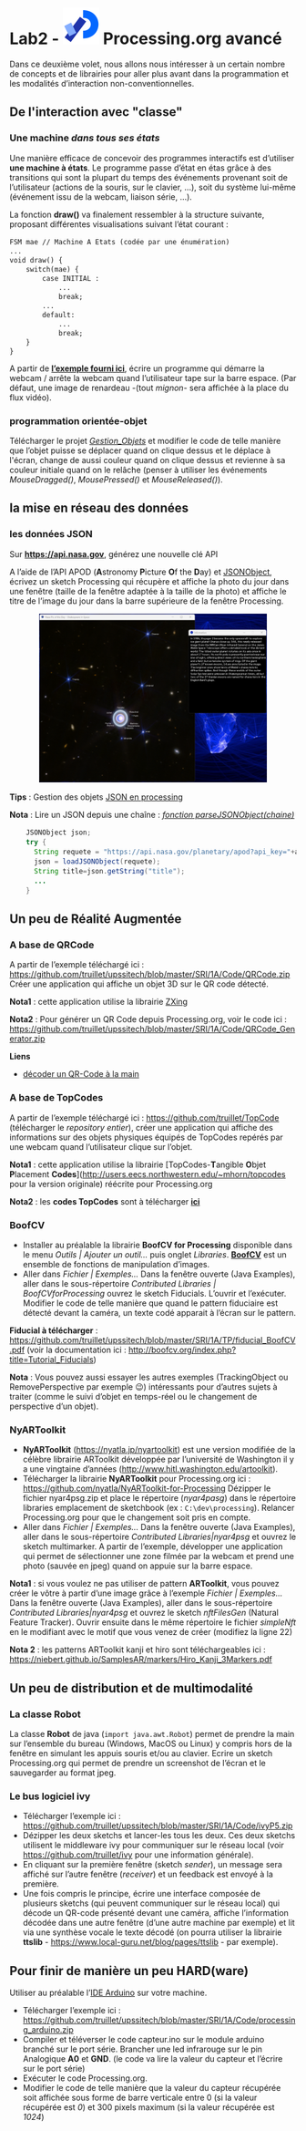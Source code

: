 # Lab2 - <img src="https://github.com/truillet/upssitech/blob/master/SRI/1A/Code/Processing_2021_logo.png" width=64> Processing.org avancé
Dans ce deuxième volet, nous allons nous intéresser à un certain nombre de concepts et de librairies pour aller plus avant dans la programmation et les modalités d’interaction non-conventionnelles.

## De l'interaction avec "classe"

### Une machine *dans tous ses états*
Une manière efficace de concevoir des programmes interactifs est d’utiliser **une machine à états**. Le programme passe d’état en étas grâce à des transitions qui sont la plupart du temps des événements provenant soit de l’utilisateur (actions de la souris, sur le clavier, ...), soit du système lui-même (événement issu de la webcam, liaison série, ...).

La fonction **draw()** va finalement ressembler à la structure suivante, proposant différentes visualisations suivant l’état courant :
```
FSM mae // Machine A Etats (codée par une énumération)
...
void draw() {
	switch(mae) {
		case INITIAL :
			...
			break;
		...
		default:
			...	
			break;
	}
}
```

A partir de **[l’exemple fourni ici](https://github.com/truillet/upssitech/blob/master/SRI/1A/Code/Machine_Etats.zip)**, écrire un programme qui démarre la webcam / arrête la webcam quand l’utilisateur tape sur la barre espace. (Par défaut, une image de renardeau -(tout *mignon*- sera affichée à la place du flux vidéo).

### programmation orientée-objet
Télécharger le projet *[Gestion_Objets](https://github.com/truillet/upssitech/blob/master/SRI/1A/Code/Gestion_Objets.zip)* et modifier le code de telle manière que l’objet puisse se déplacer quand on clique dessus et le déplace à l'écran, change de aussi couleur quand on clique dessus et revienne à sa couleur initiale quand on le relâche (penser à utiliser les événements *MouseDragged()*, *MousePressed()* et *MouseReleased()*).

## la mise en réseau des données
### les données JSON
Sur **https://api.nasa.gov**, générez une nouvelle clé API

A l’aide de l’API APOD (**A**stronomy **P**icture **O**f the **D**ay) et [JSONObject](https://processing.org/reference/JSONObject.html), écrivez un sketch Processing qui récupère et affiche la photo du jour dans une fenêtre (taille de la fenêtre adaptée à la taille de la photo) et affiche le titre de l’image du jour dans la barre supérieure de la fenêtre Processing.
<p align="center">
<img src="https://github.com/truillet/processing/blob/master/data/img/NPoD.png" width=400>
</p>

**Tips** : Gestion des objets [JSON en processing](https://processing.org/reference/JSONObject.html)

**Nota** : Lire un JSON depuis une chaîne : *[fonction parseJSONObject(chaine)](https://processing.org/reference/parseJSONObject_.html)*
```java
    JSONObject json;    
    try {
      String requete = "https://api.nasa.gov/planetary/apod?api_key="+appID;
      json = loadJSONObject(requete);
      String title=json.getString("title");
      ...
    }
```
## Un peu de Réalité Augmentée
### A base de QRCode
A partir de l’exemple téléchargé ici : https://github.com/truillet/upssitech/blob/master/SRI/1A/Code/QRCode.zip
Créer une application qui affiche un objet 3D sur le QR code détecté.

**Nota1** : cette application utilise la librairie [ZXing](https://github.com/zxing/zxing)

**Nota2** : Pour générer un QR Code depuis Processing.org, voir le code ici : https://github.com/truillet/upssitech/blob/master/SRI/1A/Code/QRCode_Generator.zip

**Liens**
* [décoder un QR-Code à la main](https://qr.blinry.org)
  
### A base de TopCodes
A partir de l’exemple téléchargé ici : https://github.com/truillet/TopCode (télécharger le *repository entier*), créer une application qui affiche des informations sur des objets physiques équipés de TopCodes repérés par une webcam quand l’utilisateur clique sur l’objet.

**Nota1** : cette application utilise la librairie [TopCodes-**T**angible **O**bjet **P**lacement **Codes**](http://users.eecs.northwestern.edu/~mhorn/topcodes pour la version originale) réécrite pour Processing.org

**Nota2** : les **codes TopCodes** sont à télécharger **[ici](http://users.eecs.northwestern.edu/~mhorn/topcodes/topcodes.pdf)**

### BoofCV
* Installer au préalable la librairie **BoofCV for Processing** disponible dans le menu *Outils | Ajouter un outil...* puis onglet *Libraries*. **[BoofCV](https://boofcv.org)** est un ensemble de fonctions de manipulation d’images.
* Aller dans *Fichier | Exemples…* Dans la fenêtre ouverte (Java Examples), aller dans le sous-répertoire *Contributed Libraries | BoofCVforProcessing* ouvrez le sketch Fiducials. L’ouvrir et l’exécuter. 
Modifier le code de telle manière que quand le pattern fiduciaire est détecté devant la caméra, un texte codé apparait à l’écran sur le pattern.

**Fiducial à télécharger** : https://github.com/truillet/upssitech/blob/master/SRI/1A/TP/fiducial_BoofCV.pdf (voir la documentation ici : http://boofcv.org/index.php?title=Tutorial_Fiducials)

**Nota** : Vous pouvez aussi essayer les autres exemples (TrackingObject ou RemovePerspective par exemple 😉) intéressants pour d’autres sujets à traiter (comme le suivi d’objet en temps-réel ou le changement de perspective d’un objet).


### NyARToolkit
* **NyARToolkit** (https://nyatla.jp/nyartoolkit) est une version modifiée de la célèbre librairie ARToolkit développée par l’université de Washington il y a une vingtaine d’années (http://www.hitl.washington.edu/artoolkit).
* Télécharger la librairie **NyARToolkit** pour Processing.org ici : https://github.com/nyatla/NyARToolkit-for-Processing
Dézipper le fichier nyar4psg.zip et place le répertoire (*nyar4pasg*) dans le répertoire libraries emplacement de sketchbook (ex : ```C:\dev\processing```). Relancer Processing.org pour que le changement soit pris en compte.
* Aller dans *Fichier | Exemples...* Dans la fenêtre ouverte (Java Examples), aller dans le sous-répertoire *Contributed Libraries|nyar4psg* et ouvrez le sketch multimarker. 
A partir de l’exemple, développer une application qui permet de sélectionner une zone filmée par la webcam et prend une photo (sauvée en jpeg) quand on appuie sur la barre espace.

**Nota1** : si vous voulez ne pas utiliser de pattern **ARToolkit**, vous pouvez créer le vôtre à partir d’une image grâce à l’exemple *Fichier | Exemples...* Dans la fenêtre ouverte (Java Examples), aller dans le sous-répertoire *Contributed Libraries|nyar4psg* et ouvrez le sketch *nftFilesGen* (Natural Feature Tracker). Ouvrir ensuite dans le même répertoire le fichier *simpleNft* en le modifiant avec le motif que vous venez de créer (modifiez la ligne 22)

**Nota 2** : les patterns ARToolkit kanji et hiro sont téléchargeables ici :	 https://niebert.github.io/SamplesAR/markers/Hiro_Kanji_3Markers.pdf

## Un peu de distribution et de multimodalité
### La classe Robot
La classe **Robot** de java (```import java.awt.Robot```) permet de prendre la main sur l’ensemble du bureau (Windows, MacOS ou Linux) y compris hors de la fenêtre en simulant les appuis souris et/ou au clavier.
Ecrire un sketch Processing.org qui permet de prendre un screenshot de l’écran et le sauvegarder au format jpeg.

### Le bus logiciel ivy
* Télécharger l’exemple ici : https://github.com/truillet/upssitech/blob/master/SRI/1A/Code/ivyP5.zip
* Dézipper les deux sketchs et lancer-les tous les deux. Ces deux sketchs utilisent le middleware ivy pour communiquer sur le réseau local (voir https://github.com/truillet/ivy pour une information générale).
* En cliquant sur la première fenêtre (sketch *sender*), un message sera affiché sur l’autre fenêtre (*receiver*) et un feedback est envoyé à la première.
* Une fois compris le principe, écrire une interface composée de plusieurs sketchs (qui peuvent communiquer sur le réseau local) qui décode un QR-code présenté devant une caméra, affiche l’information décodée dans une autre fenêtre (d’une autre machine par exemple) et lit via une synthèse vocale le texte décodé (on pourra utiliser la librairie **ttslib** - https://www.local-guru.net/blog/pages/ttslib - par exemple).

## Pour finir de manière un peu HARD(ware)
Utiliser au préalable l’[IDE Arduino](https://www.arduino.cc) sur votre machine.

* Télécharger l’exemple ici : https://github.com/truillet/upssitech/blob/master/SRI/1A/Code/processing_arduino.zip
* Compiler et téléverser le code capteur.ino sur le module arduino branché sur le port série. Brancher une led infrarouge sur le pin Analogique **A0** et **GND**. (le code va lire la valeur du capteur et l’écrire sur le port série)
* Exécuter le code Processing.org. 	
* Modifier le code de telle manière que la valeur du capteur récupérée soit affichée sous forme de barre verticale entre 0 (si la valeur récupérée est *0*) et 300 pixels maximum (si la valeur récupérée est *1024*)

